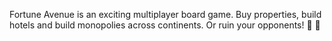 Fortune Avenue is an exciting multiplayer board game. Buy properties, build hotels and build monopolies across continents. Or ruin your opponents! 🎲 🏨